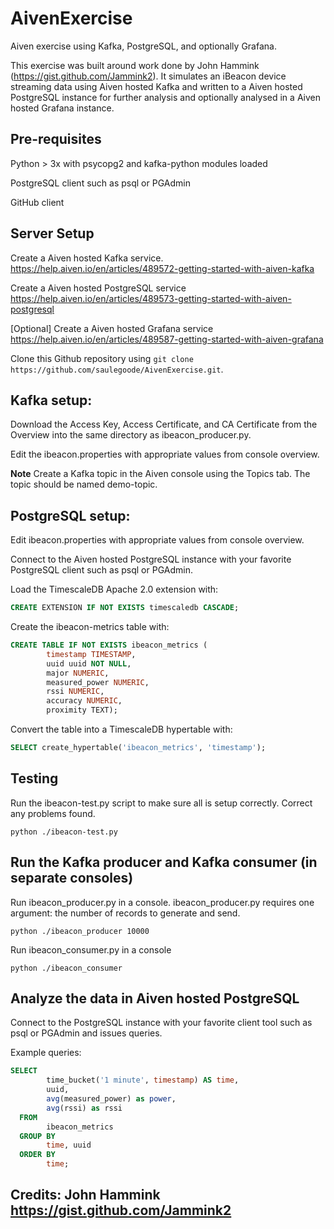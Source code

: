 # AivenExercise

Aiven exercise using Kafka, PostgreSQL, and optionally Grafana. 

This exercise was built around work done by John Hammink (https://gist.github.com/Jammink2). It simulates an iBeacon device streaming data using Aiven hosted Kafka and written to a Aiven hosted PostgreSQL instance for further analysis and optionally analysed in a Aiven hosted Grafana instance.

## Pre-requisites
Python > 3x with psycopg2 and kafka-python modules loaded

PostgreSQL client such as psql or PGAdmin

GitHub client

## Server Setup
Create a Aiven hosted Kafka service. <https://help.aiven.io/en/articles/489572-getting-started-with-aiven-kafka> 

Create a Aiven hosted PostgreSQL service <https://help.aiven.io/en/articles/489573-getting-started-with-aiven-postgresql>

[Optional] Create a Aiven hosted Grafana service <https://help.aiven.io/en/articles/489587-getting-started-with-aiven-grafana>

Clone this Github repository using `git clone https://github.com/saulegoode/AivenExercise.git`.

## Kafka setup:

Download the Access Key, Access Certificate, and CA Certificate from the Overview into the same directory as ibeacon_producer.py.

Edit the ibeacon.properties with appropriate values from console overview.

**Note** Create a Kafka topic in the Aiven console using the Topics tab. The topic should be named demo-topic.

## PostgreSQL setup:
	
Edit ibeacon.properties with appropriate values from console overview.

Connect to the Aiven hosted PostgreSQL instance with your favorite PostgreSQL client such as psql or PGAdmin.

Load the TimescaleDB Apache 2.0 extension  with:

```sql
CREATE EXTENSION IF NOT EXISTS timescaledb CASCADE;
``` 

Create the ibeacon-metrics table with:

```sql
CREATE TABLE IF NOT EXISTS ibeacon_metrics (
        timestamp TIMESTAMP,
        uuid uuid NOT NULL,
        major NUMERIC,
        measured_power NUMERIC,
        rssi NUMERIC,
        accuracy NUMERIC,
        proximity TEXT);
```

Convert the table into a TimescaleDB hypertable with:

```sql
SELECT create_hypertable('ibeacon_metrics', 'timestamp');
```

## Testing

Run the ibeacon-test.py script to make sure all is setup correctly. Correct any problems found.

`python ./ibeacon-test.py`

## Run the Kafka producer and Kafka consumer (in separate consoles)

Run ibeacon_producer.py in a console. ibeacon_producer.py requires one argument: the number of records to generate and send.

`python ./ibeacon_producer 10000`

Run ibeacon_consumer.py in a console

`python ./ibeacon_consumer`

## Analyze the data in Aiven hosted PostgreSQL

Connect to the PostgreSQL instance with your favorite client tool such as psql or PGAdmin and issues queries.

Example queries:

```sql
SELECT
        time_bucket('1 minute', timestamp) AS time,
        uuid,
        avg(measured_power) as power,
        avg(rssi) as rssi
  FROM 
        ibeacon_metrics
  GROUP BY
        time, uuid
  ORDER BY
        time;
``` 

## Credits: John Hammink https://gist.github.com/Jammink2
